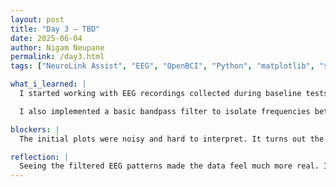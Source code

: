 ```yaml
---
layout: post
title: "Day 3 – TBD"
date: 2025-06-04
author: Nigam Neupane
permalink: /day3.html
tags: ["NeuroLink Assist", "EEG", "OpenBCI", "Python", "matplotlib", "signal processing", "artifact removal", "alpha waves"]

what_i_learned: |
  I started working with EEG recordings collected during baseline tests using the OpenBCI headset. Using Python and matplotlib, I visualized raw brainwave activity and began identifying alpha wave bursts associated with closed-eye relaxation states. 

  I also implemented a basic bandpass filter to isolate frequencies between 8–12Hz, which are useful for emotion-related tasks. Additionally, I learned how artifacts like eye blinks and jaw clenching can interfere with clean EEG analysis.

blockers: |
  The initial plots were noisy and hard to interpret. It turns out the electrodes weren’t making consistent contact. After adjusting electrode placements and grounding, the signals improved. I still need a more robust pipeline for removing motion artifacts and environmental noise.

reflection: |
  Seeing the filtered EEG patterns made the data feel much more real. I’m starting to see how crucial clean inputs are before even thinking about classification. Tomorrow, I’ll start prototyping a live attention monitor using thresholding on alpha power levels.
---
```

